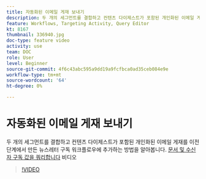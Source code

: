 ```yaml
---
title: 자동화된 이메일 게재 보내기
description: 두 개의 세그먼트를 결합하고 컨텐츠 다이제스트가 포함된 개인화된 이메일 게재를 뉴스레터 구독 워크플로우에 추가하는 방법을 알아봅니다.
feature: Workflows, Targeting Activity, Query Editor
kt: 8167
thumbnail: 336940.jpg
doc-type: feature video
activity: use
team: DOC
role: User
level: Beginner
source-git-commit: 4f6c43abc595a9dd19a9fcfbca0ad35ceb084e9e
workflow-type: tm+mt
source-wordcount: '64'
ht-degree: 0%

---
```



# 자동화된 이메일 게재 보내기

두 개의 세그먼트를 결합하고 컨텐츠 다이제스트가 포함된 개인화된 이메일 게재를 이전 단계에서 만든 뉴스레터 구독 워크플로우에 추가하는 방법을 알아봅니다. [문서 및 수신자 구독 값을 쿼리합니다](/help/tutorial-using-soap-apis/query-articles-and-recipient-subscription-values.md) 비디오

>[!VIDEO](https://video.tv.adobe.com/v/336904?quality=12)

